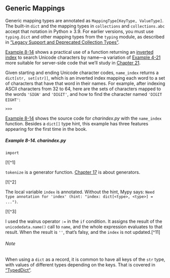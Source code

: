 ## Generic Mappings

Generic mapping types are annotated as `MappingType[KeyType, ValueType]`. The built-in `dict` and the mapping types in `collections` and `collections.abc` accept that notation in Python ≥ 3.9. For earlier versions, you must use `typing.Dict` and other mapping types from the `typing` module, as described in [“Legacy Support and Deprecated Collection Types”](#legacy_deprecated_typing_box).

[Example 8-14](#charindex_ex) shows a practical use of a function returning an [inverted index](https://fpy.li/8-19) to search Unicode characters by name—a variation of [Example 4-21](ch04.html#ex_cfpy) more suitable for server-side code that we’ll study in [Chapter 21](ch21.html#async_ch).

Given starting and ending Unicode character codes, `name_index` returns a `dict[str, set[str]]`, which is an inverted index mapping each word to a set of characters that have that word in their names. For example, after indexing ASCII characters from 32 to 64, here are the sets of characters mapped to the words `'SIGN'` and `'DIGIT'`, and how to find the character named `'DIGIT EIGHT'`:

```
>>> 
```

[Example 8-14](#charindex_ex) shows the source code for _charindex.py_ with the `name_index` function. Besides a `dict[]` type hint, this example has three features appearing for the first time in the book.

##### Example 8-14. _charindex.py_

```
import
```

[![^1]

`tokenize` is a generator function. [Chapter 17](ch17.html#iterables2generators) is about generators.

[![^2]

The local variable `index` is annotated. Without the hint, Mypy says: `Need type annotation for 'index' (hint: "index: dict[<type>, <type>] = ...")`.

[![^3]

I used the walrus operator `:=` in the `if` condition. It assigns the result of the `unicodedata.name()` call to `name`, and the whole expression evaluates to that result. When the result is `''`, that’s falsy, and the `index` is not updated.[^11]

###### Note

When using a `dict` as a record, it is common to have all keys of the `str` type, with values of different types depending on the keys. That is covered in [“TypedDict”](ch15.html#typeddict_sec).